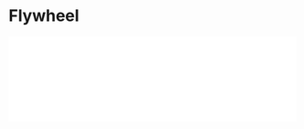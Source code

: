 # Flywheel

<style>
    iframe {
        border: none; 
        background-color: white;
    }
</style>


<iframe width=100% src="local.html"></iframe>
